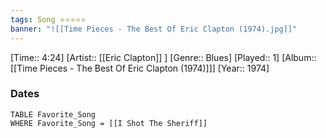 ```yaml
---
tags: Song ⭐⭐⭐⭐⭐ 
banner: "![[Time Pieces - The Best Of Eric Clapton (1974).jpg]]"
---
```

[Time:: 4:24]
[Artist:: [[Eric Clapton]] ]
[Genre:: Blues]
[Played:: 1]
[Album:: [[Time Pieces - The Best Of Eric Clapton (1974)]]]
[Year:: 1974]
### Dates
````dataview
TABLE Favorite_Song
WHERE Favorite_Song = [[I Shot The Sheriff]]
````